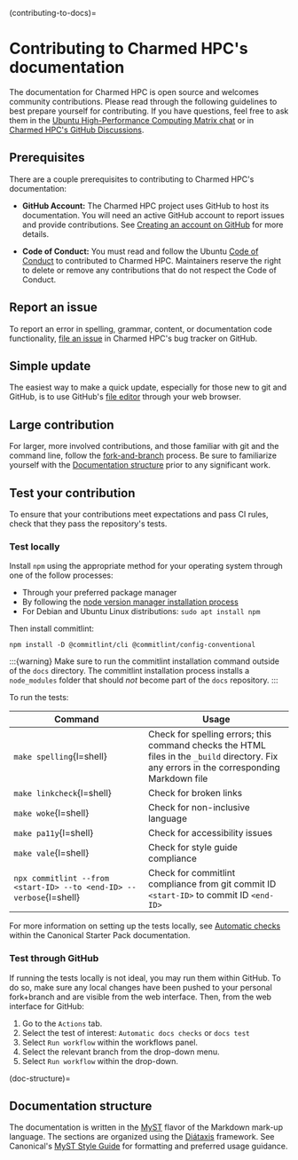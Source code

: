 (contributing-to-docs)=
# Contributing to Charmed HPC's documentation

The documentation for Charmed HPC is open source and welcomes community contributions. Please read through the following guidelines to best prepare yourself for contributing. If you have questions, feel free to ask them in the [Ubuntu High-Performance Computing Matrix chat](https://matrix.to/#/#hpc:ubuntu.com) or in [Charmed HPC's GitHub Discussions](https://github.com/orgs/charmed-hpc/discussions). 

## Prerequisites

There are a couple prerequisites to contributing to Charmed HPC's documentation:

* **GitHub Account:** The Charmed HPC project uses GitHub to host its documentation. You will need an active GitHub account to report issues and provide contributions. See [Creating an account on GitHub](https://docs.github.com/en/get-started/start-your-journey/creating-an-account-on-github) for more details.

* **Code of Conduct:** You must read and follow the Ubuntu [Code of Conduct](https://ubuntu.com/community/ethos/code-of-conduct) to contributed to Charmed HPC. Maintainers reserve the right to delete or remove any contributions that do not respect the Code of Conduct. 

## Report an issue

To report an error in spelling, grammar, content, or documentation code functionality, [file an issue](https://github.com/charmed-hpc/docs/issues) in Charmed HPC's bug tracker on GitHub.

## Simple update

The easiest way to make a quick update, especially for those new to git and GitHub, is to use GitHub's [file editor](https://docs.github.com/en/repositories/working-with-files/managing-files/editing-files#editing-files-in-another-users-repository) through your web browser. 

## Large contribution

For larger, more involved contributions, and those familiar with git and the command line, follow the [fork-and-branch](https://blog.scottlowe.org/2015/01/27/using-fork-branch-git-workflow/) process. Be sure to familiarize yourself with the [Documentation structure](doc-structure) prior to any significant work. 

## Test your contribution

To ensure that your contributions meet expectations and pass CI rules, check that they pass the repository's tests.

### Test locally

Install `npm` using the appropriate method for your operating system through one of the follow processes:
* Through your preferred package manager
* By following the [node version manager installation process](https://docs.npmjs.com/downloading-and-installing-node-js-and-npm#using-a-node-version-manager-to-install-nodejs-and-npm)
* For Debian and Ubuntu Linux distributions: `sudo apt install npm`

Then install commitlint:

```shell
npm install -D @commitlint/cli @commitlint/config-conventional
```

:::{warning}
Make sure to run the commitlint installation command outside of the `docs` directory. The commitlint installation process installs a `node_modules` folder that should *not* become part of the `docs` repository.
:::

To run the tests:

| Command  | Usage |
|---------|-----|
| `make spelling`{l=shell} | Check for spelling errors; this command checks the HTML files in the `_build` directory. Fix any errors in the corresponding Markdown file |
| `make linkcheck`{l=shell} | Check for broken links |
| `make woke`{l=shell} | Check for non-inclusive language |
| `make pa11y`{l=shell} | Check for accessibility issues |
| `make vale`{l=shell} | Check for style guide compliance | 
| `npx commitlint --from <start-ID> --to <end-ID> --verbose`{l=shell} | Check for commitlint compliance from git commit ID `<start-ID>` to commit ID `<end-ID>`|

For more information on setting up the tests locally, see [Automatic checks](https://canonical-starter-pack.readthedocs-hosted.com/latest/reference/automatic_checks/) within the Canonical Starter Pack documentation.

### Test through GitHub

If running the tests locally is not ideal, you may run them within GitHub. To do so, make sure any local changes have been pushed to your personal fork+branch and are visible from the web interface. Then, from the web interface for GitHub:

1. Go to the `Actions` tab. 
2. Select the test of interest: `Automatic docs checks` or `docs test`
3. Select `Run workflow` within the workflows panel.
4. Select the relevant branch from the drop-down menu.
5. Select `Run workflow` within the drop-down.

(doc-structure)=
## Documentation structure

The documentation is written in the [MyST](https://mystmd.org/) flavor of the Markdown mark-up language. The sections are organized using the [Diátaxis](https://diataxis.fr/) framework. See Canonical's [MyST Style Guide](https://canonical-starter-pack.readthedocs-hosted.com/latest/reference/style-guide-myst/#myst-style-guide) for formatting and preferred usage guidance. 
